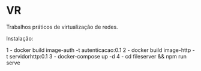 # VR
Trabalhos práticos de virtualização de redes. 

Instalação:

1 - docker build image-auth -t autenticacao:0.1
2 - docker build image-http -t servidorhttp:0.1
3 - docker-compose up -d
4 - cd fileserver && npm run serve 

